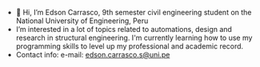 - 👋 Hi, I’m Edson Carrasco, 9th semester civil engineering student on the National University of Engineering, Peru
- I’m interested in a lot of topics related to automations, design and research in structural engineering. I'm currently learning how to use my programming skills to level up my professional and academic record. 
- Contact info:
  e-mail: edson.carrasco.s@uni.pe 

<!---
KaizzerZz/KaizzerZz is a ✨ special ✨ repository because its `README.md` (this file) appears on your GitHub profile.
You can click the Preview link to take a look at your changes.
--->
